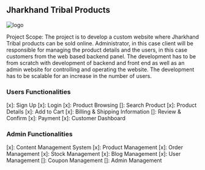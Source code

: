 ## Jharkhand Tribal Products

![logo](https://raw.githubusercontent.com/vimal-verma/Jharkhand-Tribal-Products-frontend/master/src/assets/logo2.png?token=ALCVPNBN6QOAQ5E6RRIHN7TBP3EYW)

Project Scope: The project is to develop a custom website where Jharkhand Tribal products can be sold online. Administrator, in this case client will be responsible for managing the product details and the users, in this case customers from the web based backend panel. The development has to be from scratch with development of backend and front end as well as an admin website for controlling and operating the website. The development has to be scalable for an increase in the number of users.

### Users Functionalities

[x]: Sign Up
[x]: Login
[x]: Product Browsing
[]: Search Product
[x]: Product Details
[x]: Add to Cart
[x]: Billing & Shipping Information
[]: Review & Confirm
[x]: Payment
[x]: Customer Dashboard

### Admin Functionalities

[x]: Content Management System
[x]: Product Management
[x]: Order Management
[x]: Stock Management
[x]: Blog Management
[x]: User Management
[]: Coupon Management
[]: Admin Management
